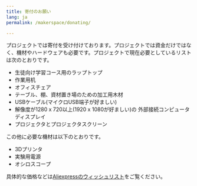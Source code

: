 ```yaml
---
title: 寄付のお願い
lang: ja
permalink: /makerspace/donating/

---
```


プロジェクトでは寄付を受け付けております。プロジェクトでは資金だけではなく、機材やハードウェアも必要です。プロジェクトで現在必要としているリストは次のとおりです。

- 生徒向け学習コース用のラップトップ
- 作業用机
- オフィスチェア
- テーブル、棚、資材置き場のための加工用木材
- USBケーブル(マイクロUSB端子が好ましい)
- 解像度が1280 x 720以上(1920 x 1080が好ましい)の 外部接続コンピュータディスプレイ
- プロジェクタとプロジェクタスクリーン

この他に必要な機材は以下のとおりです。

- 3Dプリンタ
- 実験用電源
- オシロスコープ

具体的な価格などは[Aliexpressのウィッシュリスト](https://my.aliexpress.com/wishlist/shared.htm?groupId=100000023234738)をご覧ください。
